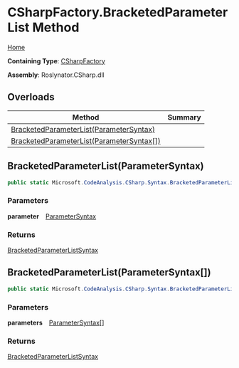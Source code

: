 # CSharpFactory\.BracketedParameterList Method

[Home](../../../../README.md)

**Containing Type**: [CSharpFactory](../README.md)

**Assembly**: Roslynator\.CSharp\.dll

## Overloads

| Method | Summary |
| ------ | ------- |
| [BracketedParameterList(ParameterSyntax)](#2163265959) | |
| [BracketedParameterList(ParameterSyntax\[\])](#2660101651) | |

<a id="2163265959"></a>

## BracketedParameterList\(ParameterSyntax\) 

```csharp
public static Microsoft.CodeAnalysis.CSharp.Syntax.BracketedParameterListSyntax BracketedParameterList(Microsoft.CodeAnalysis.CSharp.Syntax.ParameterSyntax parameter)
```

### Parameters

**parameter** &ensp; [ParameterSyntax](https://docs.microsoft.com/en-us/dotnet/api/microsoft.codeanalysis.csharp.syntax.parametersyntax)

### Returns

[BracketedParameterListSyntax](https://docs.microsoft.com/en-us/dotnet/api/microsoft.codeanalysis.csharp.syntax.bracketedparameterlistsyntax)

<a id="2660101651"></a>

## BracketedParameterList\(ParameterSyntax\[\]\) 

```csharp
public static Microsoft.CodeAnalysis.CSharp.Syntax.BracketedParameterListSyntax BracketedParameterList(params Microsoft.CodeAnalysis.CSharp.Syntax.ParameterSyntax[] parameters)
```

### Parameters

**parameters** &ensp; [ParameterSyntax](https://docs.microsoft.com/en-us/dotnet/api/microsoft.codeanalysis.csharp.syntax.parametersyntax)\[\]

### Returns

[BracketedParameterListSyntax](https://docs.microsoft.com/en-us/dotnet/api/microsoft.codeanalysis.csharp.syntax.bracketedparameterlistsyntax)

